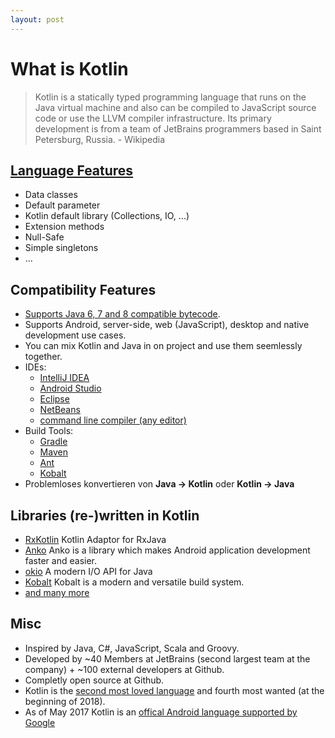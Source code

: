 ```yaml
---
layout: post
---
```


# What is Kotlin

> Kotlin is a statically typed programming language that runs on the Java virtual machine and also can be compiled to JavaScript source code or use the LLVM compiler infrastructure. Its primary development is from a team of JetBrains programmers based in Saint Petersburg, Russia. - Wikipedia

## [Language Features](language-features/00_Index.md)

* Data classes
* Default parameter
* Kotlin default library (Collections, IO, ...)
* Extension methods
* Null-Safe
* Simple singletons
* ...

## Compatibility Features

* [Supports Java 6, 7 and 8 compatible bytecode](https://kotlinlang.org/docs/reference/faq.html).
* Supports Android, server-side, web (JavaScript), desktop and native development use cases.
* You can mix Kotlin and Java in on project and use them seemlessly together.
* IDEs:
  * [IntelliJ IDEA](https://kotlinlang.org/docs/tutorials/getting-started.html)
  * [Android Studio](https://kotlinlang.org/docs/tutorials/kotlin-android.html)
  * [Eclipse](https://kotlinlang.org/docs/tutorials/getting-started-eclipse.html)
  * [NetBeans](http://plugins.netbeans.org/plugin/68590/kotlin)
  * [command line compiler (any editor)](https://kotlinlang.org/docs/tutorials/command-line.html)
* Build Tools:
  * [Gradle](https://kotlinlang.org/docs/reference/using-gradle.html)
  * [Maven](https://kotlinlang.org/docs/reference/using-maven.html)
  * [Ant](https://kotlinlang.org/docs/reference/using-ant.html)
  * [Kobalt](http://beust.com/kobalt/home/index.html)
* Problemloses konvertieren von **Java -> Kotlin** oder **Kotlin -> Java**

## Libraries (re-)written in Kotlin

* [RxKotlin](https://github.com/ReactiveX/RxKotlin) Kotlin Adaptor for RxJava
* [Anko](https://github.com/Kotlin/anko) Anko is a library which makes Android application development faster and easier.
* [okio](https://github.com/square/okio) A modern I/O API for Java
* [Kobalt](https://github.com/cbeust/kobalt) Kobalt is a modern and versatile build system.
* [and many more](https://github.com/mcxiaoke/awesome-kotlin)

## Misc

* Inspired by Java, C#, JavaScript, Scala and Groovy.
* Developed by ~40 Members at JetBrains (second largest team at the company) + ~100 external developers at Github.
* Completly open source at Github.
* Kotlin is the [second most loved language](https://insights.stackoverflow.com/survey/2018/#most-loved-dreaded-and-wanted) and fourth most wanted (at the beginning of 2018).
* As of May 2017 Kotlin is an [offical Android language supported by Google](https://blog.jetbrains.com/kotlin/2017/05/kotlin-on-android-now-official/)